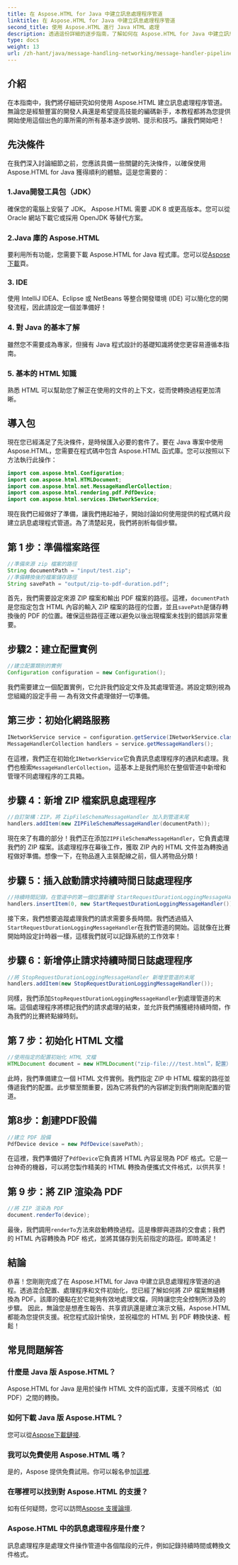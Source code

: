 ```yaml
---
title: 在 Aspose.HTML for Java 中建立訊息處理程序管道
linktitle: 在 Aspose.HTML for Java 中建立訊息處理程序管道
second_title: 使用 Aspose.HTML 進行 Java HTML 處理
description: 透過這份詳細的逐步指南，了解如何在 Aspose.HTML for Java 中建立訊息處理程序管道。輕鬆將 ZIP 轉換為 PDF。
type: docs
weight: 13
url: /zh-hant/java/message-handling-networking/message-handler-pipeline/
---
```

## 介紹
在本指南中，我們將仔細研究如何使用 Aspose.HTML 建立訊息處理程序管道。無論您是經驗豐富的開發人員還是希望提高技能的編碼新手，本教程都將為您提供開始使用這個出色的庫所需的所有基本逐步說明、提示和技巧。讓我們開始吧！
## 先決條件
在我們深入討論細節之前，您應該具備一些關鍵的先決條件，以確保使用 Aspose.HTML for Java 獲得順利的體驗。這是您需要的：
### 1.Java開發工具包（JDK）
確保您的電腦上安裝了 JDK。 Aspose.HTML 需要 JDK 8 或更高版本。您可以從 Oracle 網站下載它或採用 OpenJDK 等替代方案。
### 2.Java 庫的 Aspose.HTML
要利用所有功能，您需要下載 Aspose.HTML for Java 程式庫。您可以從[Aspose下載](https://releases.aspose.com/html/java/)頁。
### 3. IDE
使用 IntelliJ IDEA、Eclipse 或 NetBeans 等整合開發環境 (IDE) 可以簡化您的開發流程，因此請設定一個並準備好！
### 4. 對 Java 的基本了解
雖然您不需要成為專家，但擁有 Java 程式設計的基礎知識將使您更容易遵循本指南。
### 5. 基本的 HTML 知識
熟悉 HTML 可以幫助您了解正在使用的文件的上下文，從而使轉換過程更加清晰。
## 導入包
現在您已經滿足了先決條件，是時候匯入必要的套件了。要在 Java 專案中使用 Aspose.HTML，您需要在程式碼中包含 Aspose.HTML 函式庫。您可以按照以下方法執行此操作：
```java
import com.aspose.html.Configuration;
import com.aspose.html.HTMLDocument;
import com.aspose.html.net.MessageHandlerCollection;
import com.aspose.html.rendering.pdf.PdfDevice;
import com.aspose.html.services.INetworkService;
```
現在我們已經做好了準備，讓我們捲起袖子，開始討論如何使用提供的程式碼片段建立訊息處理程式管道。為了清楚起見，我們將剖析每個步驟。
## 第 1 步：準備檔案路徑

```java
//準備來源 zip 檔案的路徑
String documentPath = "input/test.zip";
//準備轉換後的檔案儲存路徑
String savePath = "output/zip-to-pdf-duration.pdf";
```

首先，我們需要設定來源 ZIP 檔案和輸出 PDF 檔案的路徑。這裡，`documentPath`是您指定包含 HTML 內容的輸入 ZIP 檔案的路徑的位置，並且`savePath`是儲存轉換後的 PDF 的位置。確保這些路徑正確以避免以後出現檔案未找到的錯誤非常重要。
## 步驟2：建立配置實例

```java
//建立配置類別的實例
Configuration configuration = new Configuration();
```

我們需要建立一個配置實例，它允許我們設定文件及其處理管道。將設定類別視為您組織的設定手冊 — 為有效文件處理做好一切準備。
## 第三步：初始化網路服務

```java
INetworkService service = configuration.getService(INetworkService.class);
MessageHandlerCollection handlers = service.getMessageHandlers();
```

在這裡，我們正在初始化`INetworkService`它負責訊息處理程序的通訊和處理。我們也檢索`MessageHandlerCollection`，這基本上是我們用於在整個管道中新增和管理不同處理程序的工具箱。
## 步驟 4：新增 ZIP 檔案訊息處理程序

```java
//自訂架構：ZIP。將 ZipFileSchemaMessageHandler 加入到管道末尾
handlers.addItem(new ZIPFileSchemaMessageHandler(documentPath));
```

現在來了有趣的部分！我們正在添加`ZIPFileSchemaMessageHandler`，它負責處理我們的 ZIP 檔案。該處理程序在幕後工作，獲取 ZIP 內的 HTML 文件並為轉換過程做好準備。想像一下，在物品進入主裝配線之前，個人將物品分類！
## 步驟 5：插入啟動請求持續時間日誌處理程序

```java
//持續時間記錄。在管道中的第一個位置新增 StartRequestDurationLoggingMessageHandler
handlers.insertItem(0, new StartRequestDurationLoggingMessageHandler());
```

接下來，我們想要追蹤處理我們的請求需要多長時間。我們透過插入`StartRequestDurationLoggingMessageHandler`在我們管道的開始。這就像在比賽開始時設定計時器一樣，這樣我們就可以記錄系統的工作效率！
## 步驟 6：新增停止請求持續時間日誌處理程序

```java
//將 StopRequestDurationLoggingMessageHandler 新增至管道的末尾
handlers.addItem(new StopRequestDurationLoggingMessageHandler());
```

同樣，我們添加`StopRequestDurationLoggingMessageHandler`到處理管道的末端。這個處理程序將標記我們的請求處理的結束，並允許我們捕獲總持續時間，作為我們的比賽終點線時刻。
## 第 7 步：初始化 HTML 文檔

```java
//使用指定的配置初始化 HTML 文檔
HTMLDocument document = new HTMLDocument("zip-file:///test.html”，配置）；
```

此時，我們準備建立一個 HTML 文件實例。我們指定 ZIP 中 HTML 檔案的路徑並傳遞我們的配置。此步驟至關重要，因為它將我們的內容綁定到我們剛剛配置的管道。
## 第8步：創建PDF設備

```java
//建立 PDF 設備
PdfDevice device = new PdfDevice(savePath);
```

在這裡，我們準備好了`PdfDevice`它負責將 HTML 內容呈現為 PDF 格式。它是一台神奇的機器，可以將您製作精美的 HTML 轉換為便攜式文件格式，以供共享！
## 第 9 步：將 ZIP 渲染為 PDF

```java
//將 ZIP 渲染為 PDF
document.renderTo(device);
```

最後，我們調用`renderTo`方法來啟動轉換過程。這是橡膠與道路的交會處；我們的 HTML 內容轉換為 PDF 格式，並將其儲存到先前指定的路徑。即時滿足！
## 結論
恭喜！您剛剛完成了在 Aspose.HTML for Java 中建立訊息處理程序管道的過程。透過混合配置、處理程序和文件初始化，您已經了解如何將 ZIP 檔案無縫轉換為 PDF。該庫的優點在於它能夠有效地處理文檔，同時讓您完全控制所涉及的步驟。 
因此，無論您是想產生報告、共享資訊還是建立演示文稿，Aspose.HTML 都能為您提供支援。祝您程式設計愉快，並祝福您的 HTML 到 PDF 轉換快速、輕鬆！
## 常見問題解答
### 什麼是 Java 版 Aspose.HTML？
Aspose.HTML for Java 是用於操作 HTML 文件的函式庫，支援不同格式（如 PDF）之間的轉換。
### 如何下載 Java 版 Aspose.HTML？
您可以從[Aspose下載鏈接](https://releases.aspose.com/html/java/).
### 我可以免費使用 Aspose.HTML 嗎？
是的，Aspose 提供免費試用。你可以報名參加[這裡](https://releases.aspose.com/).
### 在哪裡可以找到對 Aspose.HTML 的支援？
如有任何疑問，您可以訪問[Aspose 支援論壇](https://forum.aspose.com/c/html/29).
### Aspose.HTML 中的訊息處理程序是什麼？
訊息處理程序是處理文件操作管道中各個階段的元件，例如記錄持續時間或轉換文件格式。